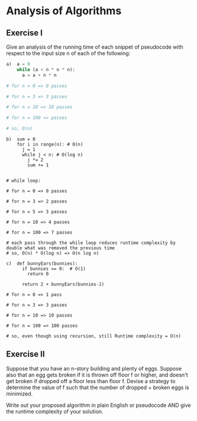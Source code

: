 # Analysis of Algorithms

## Exercise I

Give an analysis of the running time of each snippet of
pseudocode with respect to the input size n of each of the following:

```python
a)  a = 0
    while (a < n * n * n):
      a = a + n * n

# for n = 0 => 0 passes

# for n = 3 => 3 passes

# for n = 10 => 10 passes

# for n = 100 => passes

# so, O(n)

```

```
b)  sum = 0
    for i in range(n): # O(n)
      j = 1
      while j < n: # O(log n)
        j *= 2
        sum += 1


# while loop:

# for n = 0 => 0 passes

# for n = 3 => 2 passes

# for n = 5 => 3 passes

# for n = 10 => 4 passes

# for n = 100 => 7 passes

# each pass through the while loop reduces runtime complexity by double what was removed the previous time
# so, O(n) * O(log n) => O(n log n)
```

```
c)  def bunnyEars(bunnies):
      if bunnies == 0:  # O(1)
        return 0

      return 2 + bunnyEars(bunnies-1)

# for n = 0 => 1 pass

# for n = 3 => 3 passes

# for n = 10 => 10 passes

# for n = 100 => 100 passes

# so, even though using recursion, still Runtime complexity = O(n)

```

## Exercise II

Suppose that you have an n-story building and plenty of eggs. Suppose also that an egg gets broken if it is thrown off floor f or higher, and doesn't get broken if dropped off a floor less than floor f. Devise a strategy to determine the value of f such that the number of dropped + broken eggs is minimized.

Write out your proposed algorithm in plain English or pseudocode AND give the runtime complexity of your solution.
